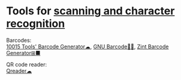 
# Tools for [scanning and character recognition](https://trendless.tech/handwriting-ocr)

Barcodes:  
[10015 Tools' Barcode Generator☁](https://10015.io/tools/barcode-generator),
[GNU Barcode🐧🆓](https://www.gnu.org/software/barcode/),
[Zint Barcode Generator⊞■](https://sourceforge.net/projects/zint/)

QR code reader:  
[Qreader☁](https://qreader.online/)

